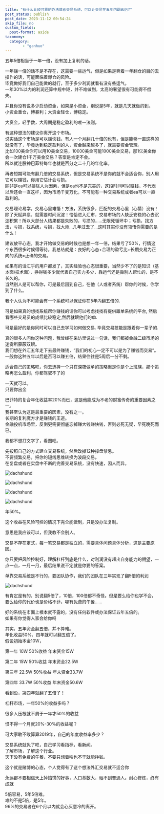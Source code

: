 ```yaml
---
title: "有什么比较可靠的办法或者交易系统，可以让交易在五年内翻五倍?"
post_status: publish
post_date: 2023-11-12 00:54:24
skip_file: no
custom_fields: 
  post-format: aside
taxonomy:
  category:
        - "ganhuo"
---
```


五年5倍相当于一年一倍，没有加上复利的话。

一年赚一倍的话不是不存在，这需要一些运气，但是如果是奔着一年翻仓的目的去操作的话，可能面临着爆仓的风险。  
毕竟做好我们自己能做的就行，至于多少利润就看有没有些运气。  
一年30%以内的利润还算中规中矩，并不难做到，太高的奢望很有可能得不偿失。

并且你没有说多少启动资金，如果是小资金，别说是5年，就是几天就做的到。  
小资金重仓，博暴利；大资金轻仓，博稳定。

大资金，轻手数，大周期是稳定盈利的唯一法则。

有这种想法的建议你离开这个市场。  
说实话这个市场是可以赚快钱，有人一个月翻几十倍的也有，但是能够一直这样的就没有了，毕竟达到稳定盈利的人，资金越来越多了，就需要资金管理。  
比如100美金你可以用10美金交易，10000美金可能1000美金交易，那1亿美金你会一次建仓1千万美金交易？答案是肯定不会。  
所以就连股神巴菲特每年也就是百分之二十几的年化率。

再者短期可能有翻几倍的交易系统，但是交易系统不是你的就不会适合你，别人用它可以赚钱，你用它估计会亏损。  
除非是ea可以排除人为因素，但是ea也不是完美的，这段时间可以赚钱，不代表以后还会一直这样，因为市场千变万化，不可能有一种交易系统或者ea可以一直盈利的。

交易理论易学，交易心里难悟！方法，系统很多，匹配的交易心里（心情）没有！除了天赋异禀，就需要时间沉淀！恰恰进入汇市，交易市场的人缺乏安稳的心去沉淀积累！所以大部分人结果都是失败的，亏损的……无限死循环中；亏损，找方法，亏损，找系统，亏损，找大师…几年过去了…这时其实你没有领悟你需要的是什么！

建议放平心态，我才开始做交易的时候也是想一年一倍，结果亏了50%，行情这个东西很多时候得等待，我总结就是：良好的心态+合理的盈亏比+长期交易为正向的系统=正确的交易。

如果有的话汇乎的用户都发了，其实经验也心态很重要，当然少不了的是知识（基本面/技术面），挣得钱多少就代表自己实力多少，靠运气还是靠别人帮忙的，是不长久的。  
当然别人是可以帮你，可是最后回到自己，在他（人或者系统）帮你的时候，你学到了什么。

我个人认为不可能会有一个系统可以保证你在5年内翻五倍的. 

可是如果真的想找系统帮你赚钱的话你可以考虑找找有提供跟单系统​的平台, 然后看哪些交易员的成绩比较稳定,然后就跟他们的单. 

可是最好的是你同时可以自己去学习如何做交易. 毕竟交易技能是跟着你一辈子的.​

真的很多人问你这种问题，我曾经在采访里说过一句话，我们都被金融二级市场的迷雾所蒙蔽双眼。  
我们想在外汇五年走下去最终赚钱，“我们的初心一定不可以是为了赚钱而交易”。  
一般你这种五年以后是否可以赚五倍，结果往往是5周后一分不剩。

适合自己的策略吧，你去选择一个只在深夜做单的策略但是你是个上班族，那个策略再怎么盈利，你都驾驭不了的

一天就可以。  
只要你出金

巴菲特的复合年化收益率20%而已，这是他能成为不老的财富传奇的重要因素之一。  
我甚至认为这是最重要的因素，没有之一。  
长期的复利魔方才是赚钱的王道。  
金融投机市场里，反倒更需要彻底忘掉赚大钱赚快钱，否则必死无疑，早死晚死而已。

我都不想打文字了，看图吧。

先按照自己的方式建立交易系统，然后改掉12种操盘禁忌。  
不要频繁交易，把你的短线思维转换为波段交易。  
在复盘或者在实盘中不断的完善交易系统，没有快速，因人而异。

![dachshund](https://cdn.fendou.la/funstoutiao/2020/11/174224177.jpg)

![dachshund](https://cdn.fendou.la/funstoutiao/2020/11/174223427.jpg)

![dachshund](https://cdn.fendou.la/funstoutiao/2020/11/174224458.jpg)

![dachshund](https://cdn.fendou.la/funstoutiao/2020/11/174257786.jpg)

年50%。

这个收益在风险可控的情况下完全能做到，只是没办法复制。

意思是我应该可以，但我教不会别人。

交易不存在定式，每一笔交易都是独立的，需要具体问题具体分析，这是主要原因。

你只要把风险控制好，理解杠杆到底是什么，对利润没有超出自身能力的期望，一点一点，一月一月，最后结果说不定就是你要的答案。

单靠交易系统是不行的，要团队协作，我们的团队在三年实现了翻5倍的利润

![dachshund](https://cdn.fendou.la/funstoutiao/2020/11/142058739.jpg)

有肯定是有的，别说翻5倍了，10倍，100倍都不奇怪，但是要么给你也学不会，要么给你的代价也是价格不菲，哪有免费的午餐……

好的系统在市面上根本就不露的，没有任何软件或办法保证五年五倍的。  
如果有你觉得人家会给你吗

其实，五年资金翻五倍，并不算难。  
年化收益50%，四年就可以翻五倍了。  
假设初始本金10W，

第一年 10W 50%收益 年末资金15W

第二年 15W 50%收益 年末资金22.5W

第三年 22.5W 50%收益 年末资金33.7W

第四年 33.7W 50%收益 年末资金50.6W

看到没，第四年就翻了五倍了！

杠杆市场，一年50%的收益多吗？

很多人压根就不屑于一年才50%的收益

恨不得一个月就20%-30%的收益呢？

可大家敢不敢算算2019年，自己的年度收益率多少？

交易系统就免了吧，自己学习看指标，看新闻。  
了解市场，了解这个行业。  
天下没有免费的午餐，不要只想着啥也不干就能挣钱。

这个就是赌博的心态，个人觉得有了这个想法外汇交易就不适合你

永远都不要相信天上掉馅饼的好事，人口基数大，砸不到普通人，耐心修炼，终有成就

5倍容易，5年5倍难。  
难的不是5倍，是5年。  
96%的交易者在6个月以内就会心灰意冷的离开。
